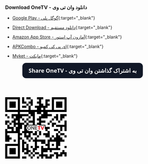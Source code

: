 <script>
function shareFunction() {
  if (navigator.share) {
    navigator.share({
        title: 'Checkout "OneTV - Persian TV"',
        text: 'Checkout "OneTV - Persian TV" at: ',
        url: 'https://dev-onetv.github.io/',
      })
      .catch((error) => console.log('Error sharing', error));
  } else {
    var email = 'sample@gmail.com';
    var subject = 'Checkout "OneTV - Persian TV"';
    var emailBody = 'Checkout "OneTV - Persian TV" at: https://dev-onetv.github.io/';
    document.location = "mailto:?subject="+subject+"&body="+emailBody;
  }
}
</script>
<script src="https://cdnjs.cloudflare.com/ajax/libs/jquery/3.3.1/jquery.min.js"></script>

### **Download OneTV - دانلود وان تی وی**

*   [Google Play - گوگل پلی](https://play.google.com/store/apps/details?id=com.kamal.androidtv){:target="_blank"}

*   [Direct Download - دانلود مستقیم](https://github.com/dev-onetv/dev-onetv.github.io/raw/main/releases/OneTV_Release_30_0.apk){:target="_blank"}

*   [Amazon App Store - آمازون آپ استور](https://www.amazon.com/developer-onetv-gmail-com-OneTV-Persian-TV/dp/B09T2L7GN1){:target="_blank"}

*   [APKCombo - ای پی کی کمبو](https://apkcombo.com/onetv-persian-tv/com.kamal.androidtv/){:target="_blank"}

*   [Myket - مایکت](https://myket.ir/app/com.kamal.androidtv){:target="_blank"}



<p align="center">
  <button id='share-button' onclick="shareFunction()" style="background-color: #111827; border: 1px solid transparent; border-radius: .75rem; box-sizing: border-box; color: #FFFFFF; cursor: pointer; flex: 0 0 auto; font-family: 'Inter var',ui-sans-serif,system-ui,-apple-system,system-ui,'Segoe UI',Roboto,'Helvetica Neue',Arial,'Noto Sans',sans-serif,'Apple Color Emoji','Segoe UI Emoji','Segoe UI Symbol','Noto Color Emoji'; font-size: 1.125rem; font-weight: 600; line-height: 1.5rem; padding: .75rem 1.2rem; text-align: center; text-decoration: none #6B7280 solid; text-decoration-thickness: auto; transition-duration: .2s; transition-property: background-color,border-color,color,fill,stroke; transition-timing-function: cubic-bezier(.4, 0, 0.2, 1); user-select: none; -webkit-user-select: none; touch-action: manipulation; width: auto;">Share OneTV - به اشتراک گذاشتن وان تی وی</button>
  
  <br/><br/>
  
  <img src="https://github.com/dev-onetv/dev-onetv.github.io/raw/main/images/webpage_qr_code.png" alt="QR Code to Scan - کد کیو آر برای اسکن" style="width:200px;"/>
</p>


